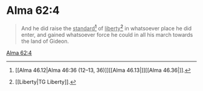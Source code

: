 # Alma 62:4

> And he did raise the <u>standard</u>[^a] of <u>liberty</u>[^b] in whatsoever place he did enter, and gained whatsoever force he could in all his march towards the land of Gideon.

[Alma 62:4](https://www.churchofjesuschrist.org/study/scriptures/bofm/alma/62?lang=eng&id=p4#p4)


[^a]: [[Alma 46.12|Alma 46:36 (12–13, 36)]][[Alma 46.13|]][[Alma 46.36|]].  
[^b]: [[Liberty|TG Liberty]].  
